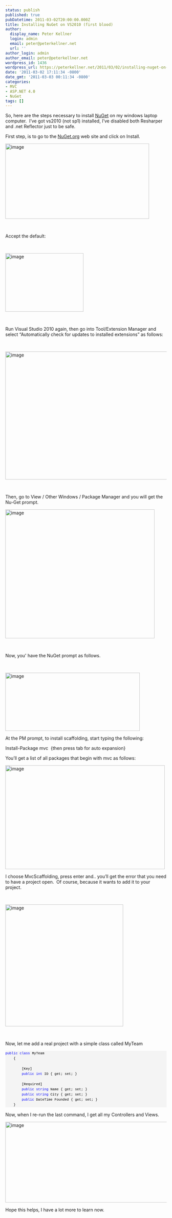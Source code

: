 ```yaml
---
status: publish
published: true
pubDatetime: 2011-03-02T20:00:00.000Z
title: Installing NuGet on VS2010 (first blood)
author:
  display_name: Peter Kellner
  login: admin
  email: peter@peterkellner.net
  url: ''
author_login: admin
author_email: peter@peterkellner.net
wordpress_id: 1436
wordpress_url: https://peterkellner.net/2011/03/02/installing-nuget-on-vs2010-first-blood/
date: '2011-03-02 17:11:34 -0800'
date_gmt: '2011-03-03 00:11:34 -0800'
categories:
- MVC
- ASP.NET 4.0
- NuGet
tags: []
---
```

<p>So, here are the steps necessary to install <a href="http://nuget.codeplex.com/">NuGet</a> on my windows laptop computer.&#160; I’ve got vs2010 (not sp1) installed, I’ve disabled both Resharper and .net Reflector just to be safe.</p>
<p>First step, is to go to the <a href="http://nuget.org/">NuGet.org</a> web site and click on Install.</p>
<p><a href="http://nuget.org/"><img style="background-image: none; border-bottom: 0px; border-left: 0px; padding-left: 0px; padding-right: 0px; display: inline; border-top: 0px; border-right: 0px; padding-top: 0px" title="image" border="0" alt="image" src="/FilesForWebDownload/Installing-NuGet-on-VS2010-first-blood_D77F/image.png" width="449" height="234" /></a></p>
<p>&#160;</p>
<p>Accept the default:</p>
<p>&#160;</p>
<p><a href="/FilesForWebDownload/Installing-NuGet-on-VS2010-first-blood_D77F/image_3.png"><img style="background-image: none; border-bottom: 0px; border-left: 0px; margin: 0px; padding-left: 0px; padding-right: 0px; display: inline; border-top: 0px; border-right: 0px; padding-top: 0px" title="image" border="0" alt="image" src="/FilesForWebDownload/Installing-NuGet-on-VS2010-first-blood_D77F/image_thumb.png" width="244" height="182" /></a></p>
<p>&#160;</p>
<p>Run Visual Studio 2010 again, then go into Tool/Extension Manager and select “Automatically check for updates to installed extensions” as follows:</p>
<p>&#160;</p>
<p><a href="/FilesForWebDownload/Installing-NuGet-on-VS2010-first-blood_D77F/image_4.png"><img style="background-image: none; border-bottom: 0px; border-left: 0px; padding-left: 0px; padding-right: 0px; display: inline; border-top: 0px; border-right: 0px; padding-top: 0px" title="image" border="0" alt="image" src="/FilesForWebDownload/Installing-NuGet-on-VS2010-first-blood_D77F/image_thumb_3.png" width="515" height="398" /></a></p>
<p>&#160;</p>
<p>Then, go to View / Other Windows / Package Manager and you will get the Nu-Get prompt.</p>
<p><a href="/FilesForWebDownload/Installing-NuGet-on-VS2010-first-blood_D77F/image_5.png"><img style="background-image: none; border-bottom: 0px; border-left: 0px; padding-left: 0px; padding-right: 0px; display: inline; border-top: 0px; border-right: 0px; padding-top: 0px" title="image" border="0" alt="image" src="/FilesForWebDownload/Installing-NuGet-on-VS2010-first-blood_D77F/image_thumb_4.png" width="466" height="401" /></a></p>
<p>&#160;</p>
<p>Now, you' have the NuGet prompt as follows.</p>
<p>&#160;</p>
<p><a href="/FilesForWebDownload/Installing-NuGet-on-VS2010-first-blood_D77F/image_6.png"><img style="background-image: none; border-bottom: 0px; border-left: 0px; padding-left: 0px; padding-right: 0px; display: inline; border-top: 0px; border-right: 0px; padding-top: 0px" title="image" border="0" alt="image" src="/FilesForWebDownload/Installing-NuGet-on-VS2010-first-blood_D77F/image_thumb_5.png" width="420" height="181" /></a></p>
<p>At the PM prompt, to install scaffolding, start typing the following:</p>
<p>Install-Package mvc&#160; {then press tab for auto expansion}</p>
<p>You’ll get a list of all packages that begin with mvc as follows:</p>
<p><a href="/FilesForWebDownload/Installing-NuGet-on-VS2010-first-blood_D77F/image_7.png"><img style="background-image: none; border-bottom: 0px; border-left: 0px; padding-left: 0px; padding-right: 0px; display: inline; border-top: 0px; border-right: 0px; padding-top: 0px" title="image" border="0" alt="image" src="/FilesForWebDownload/Installing-NuGet-on-VS2010-first-blood_D77F/image_thumb_6.png" width="498" height="323" /></a></p>
<p>I choose MvcScaffolding, press enter and.. you’ll get the error that you need to have a project open.&#160; Of course, because it wants to add it to your project.</p>
<p>&#160;</p>
<p><a href="/FilesForWebDownload/Installing-NuGet-on-VS2010-first-blood_D77F/image_8.png"><img style="background-image: none; border-bottom: 0px; border-left: 0px; padding-left: 0px; padding-right: 0px; display: inline; border-top: 0px; border-right: 0px; padding-top: 0px" title="image" border="0" alt="image" src="/FilesForWebDownload/Installing-NuGet-on-VS2010-first-blood_D77F/image_thumb_7.png" width="368" height="379" /></a></p>
<p>&#160;</p>
<p>Now, let me add a real project with a simple class called MyTeam</p>
<div id="codeSnippetWrapper">
<pre style="border-bottom-style: none; text-align: left; padding-bottom: 0px; line-height: 12pt; border-right-style: none; background-color: #f4f4f4; margin: 0em; padding-left: 0px; width: 100%; padding-right: 0px; font-family: &#39;Courier New&#39;, courier, monospace; direction: ltr; border-top-style: none; color: black; font-size: 8pt; border-left-style: none; overflow: visible; padding-top: 0px" id="codeSnippet"><span style="color: #0000ff">public</span> <span style="color: #0000ff">class</span> MyTeam<br />    {<br />        <br />        [Key]<br />        <span style="color: #0000ff">public</span> <span style="color: #0000ff">int</span> ID { get; set; }<br /><br />        [Required]<br />        <span style="color: #0000ff">public</span> <span style="color: #0000ff">string</span> Name { get; set; }<br />        <span style="color: #0000ff">public</span> <span style="color: #0000ff">string</span> City { get; set; }<br />        <span style="color: #0000ff">public</span> DateTime Founded { get; set; }<br />    }</pre>
<p></div>
<p>Now, when I re-run the last command, I get all my Controllers and Views.</p>
<p><a href="/FilesForWebDownload/Installing-NuGet-on-VS2010-first-blood_D77F/image_9.png"><img style="background-image: none; border-bottom: 0px; border-left: 0px; padding-left: 0px; padding-right: 0px; display: inline; border-top: 0px; border-right: 0px; padding-top: 0px" title="image" border="0" alt="image" src="/FilesForWebDownload/Installing-NuGet-on-VS2010-first-blood_D77F/image_thumb_8.png" width="610" height="251" /></a></p>
<p>Hope this helps, I have a lot more to learn now.</p>
